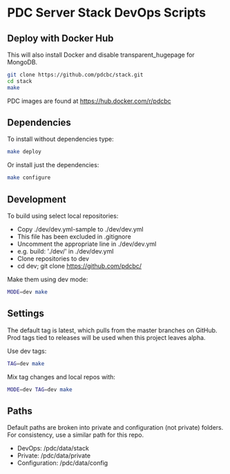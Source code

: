 # PDC Server Stack DevOps Scripts

## Deploy with Docker Hub

This will also install Docker and disable transparent_hugepage for MongoDB.

```bash
git clone https://github.com/pdcbc/stack.git
cd stack
make
```

PDC images are found at https://hub.docker.com/r/pdcbc

## Dependencies

To install without dependencies type:

```bash
make deploy
```

Or install just the dependencies:
```bash
make configure
```


## Development

To build using select local repositories:

 * Copy ./dev/dev.yml-sample to ./dev/dev.yml
  * This file has been excluded in .gitignore
 * Uncomment the appropriate line in ./dev/dev.yml
  * e.g. build: './dev/<repository>' in ./dev/dev.yml
 * Clone repositories to dev
  * cd dev; git clone https://github.com/pdcbc/<repository>

Make them using dev mode:

```bash
MODE=dev make
```


## Settings

The default tag is latest, which pulls from the master branches on GitHub.  Prod
tags tied to releases will be used when this project leaves alpha.

Use dev tags:

```bash
TAG=dev make
```

Mix tag changes and local repos with:
```bash
MODE=dev TAG=dev make
```

## Paths

Default paths are broken into private and configuration (not private) folders.
For consistency, use a similar path for this repo.

* DevOps: /pdc/data/stack
* Private: /pdc/data/private
* Configuration: /pdc/data/config
